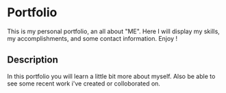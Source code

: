 # Portfolio
This is my personal portfolio, an all about "ME". Here I will display my skills, my accomplishments, and some contact information. Enjoy !

## Description
In this portfolio you will learn a little bit more about myself. Also be able to see some recent work i've created or colloborated on.